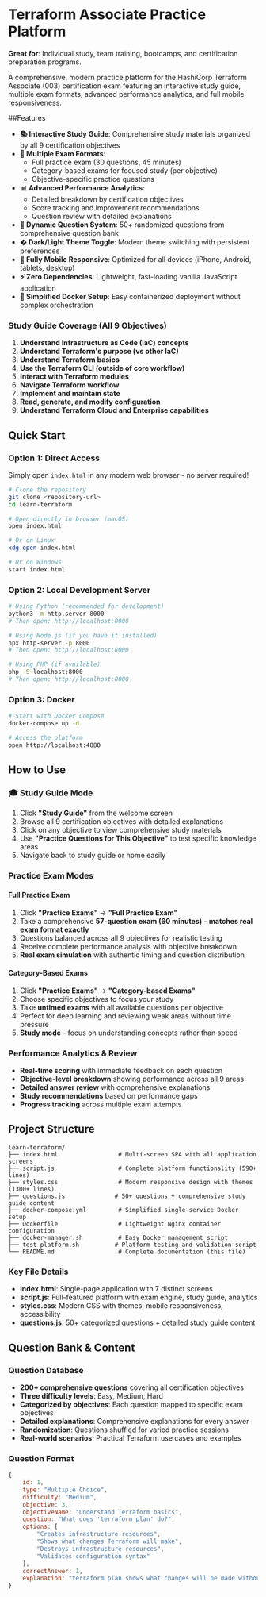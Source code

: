 # Terraform Associate Practice Platform
**Great for**: Individual study, team training, bootcamps, and certification preparation programs.

A comprehensive, modern practice platform for the HashiCorp Terraform Associate (003) certification exam featuring an interactive study guide, multiple exam formats, advanced performance analytics, and full mobile responsiveness.

##Features
- **📚 Interactive Study Guide**: Comprehensive study materials organized by all 9 certification objectives
- **🎯 Multiple Exam Formats**:
  - Full practice exam (30 questions, 45 minutes)
  - Category-based exams for focused study (per objective)
  - Objective-specific practice questions
- **📊 Advanced Performance Analytics**:
  - Detailed breakdown by certification objectives
  - Score tracking and improvement recommendations
  - Question review with detailed explanations
- **🔄 Dynamic Question System**: 50+ randomized questions from comprehensive question bank
- **� Dark/Light Theme Toggle**: Modern theme switching with persistent preferences
- **📱 Fully Mobile Responsive**: Optimized for all devices (iPhone, Android, tablets, desktop)
- **⚡ Zero Dependencies**: Lightweight, fast-loading vanilla JavaScript application
- **🐳 Simplified Docker Setup**: Easy containerized deployment without complex orchestration

### Study Guide Coverage (All 9 Objectives)

1. **Understand Infrastructure as Code (IaC) concepts**
2. **Understand Terraform's purpose (vs other IaC)**
3. **Understand Terraform basics**
4. **Use the Terraform CLI (outside of core workflow)**
5. **Interact with Terraform modules**
6. **Navigate Terraform workflow**
7. **Implement and maintain state**
8. **Read, generate, and modify configuration**
9. **Understand Terraform Cloud and Enterprise capabilities**

## Quick Start

### Option 1: Direct Access
Simply open `index.html` in any modern web browser - no server required!

```bash
# Clone the repository
git clone <repository-url>
cd learn-terraform

# Open directly in browser (macOS)
open index.html

# Or on Linux
xdg-open index.html

# Or on Windows
start index.html
```

### Option 2: Local Development Server

```bash
# Using Python (recommended for development)
python3 -m http.server 8000
# Then open: http://localhost:8000

# Using Node.js (if you have it installed)
npx http-server -p 8000
# Then open: http://localhost:8000

# Using PHP (if available)
php -S localhost:8000
# Then open: http://localhost:8000
```

### Option 3: Docker

```bash
# Start with Docker Compose
docker-compose up -d

# Access the platform
open http://localhost:4880
```

## How to Use

### 🎓 Study Guide Mode
1. Click **"Study Guide"** from the welcome screen
2. Browse all 9 certification objectives with detailed explanations
3. Click on any objective to view comprehensive study materials
4. Use **"Practice Questions for This Objective"** to test specific knowledge areas
5. Navigate back to study guide or home easily

### Practice Exam Modes

#### Full Practice Exam
1. Click **"Practice Exams"** → **"Full Practice Exam"**
2. Take a comprehensive **57-question exam (60 minutes)** - **matches real exam format exactly**
3. Questions balanced across all 9 objectives for realistic testing
4. Receive complete performance analysis with objective breakdown
5. **Real exam simulation** with authentic timing and question distribution

#### Category-Based Exams
1. Click **"Practice Exams"** → **"Category-based Exams"**
2. Choose specific objectives to focus your study
3. Take **untimed exams** with all available questions per objective
4. Perfect for deep learning and reviewing weak areas without time pressure
5. **Study mode** - focus on understanding concepts rather than speed

### Performance Analytics & Review
- **Real-time scoring** with immediate feedback on each question
- **Objective-level breakdown** showing performance across all 9 areas
- **Detailed answer review** with comprehensive explanations
- **Study recommendations** based on performance gaps
- **Progress tracking** across multiple exam attempts

## Project Structure

```
learn-terraform/
├── index.html                 # Multi-screen SPA with all application screens
├── script.js                  # Complete platform functionality (590+ lines)
├── styles.css                 # Modern responsive design with themes (1300+ lines)
├── questions.js              # 50+ questions + comprehensive study guide content
├── docker-compose.yml         # Simplified single-service Docker setup
├── Dockerfile                 # Lightweight Nginx container configuration
├── docker-manager.sh          # Easy Docker management script
├── test-platform.sh          # Platform testing and validation script
└── README.md                  # Complete documentation (this file)
```

### Key File Details
- **index.html**: Single-page application with 7 distinct screens
- **script.js**: Full-featured platform with exam engine, study guide, analytics
- **styles.css**: Modern CSS with themes, mobile responsiveness, accessibility
- **questions.js**: 50+ categorized questions + detailed study guide content

## Question Bank & Content

### Question Database
- **200+ comprehensive questions** covering all certification objectives
- **Three difficulty levels**: Easy, Medium, Hard
- **Categorized by objectives**: Each question mapped to specific exam objectives
- **Detailed explanations**: Comprehensive explanations for every answer
- **Randomization**: Questions shuffled for varied practice sessions
- **Real-world scenarios**: Practical Terraform use cases and examples

### Question Format
```javascript
{
    id: 1,
    type: "Multiple Choice",
    difficulty: "Medium",
    objective: 3,
    objectiveName: "Understand Terraform basics",
    question: "What does 'terraform plan' do?",
    options: [
        "Creates infrastructure resources",
        "Shows what changes Terraform will make",
        "Destroys infrastructure resources",
        "Validates configuration syntax"
    ],
    correctAnswer: 1,
    explanation: "terraform plan shows what changes will be made without actually executing them..."
}
```
